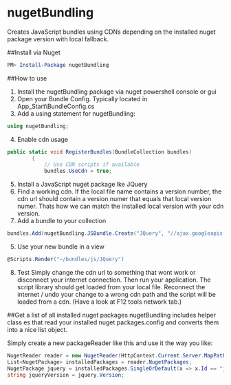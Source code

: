 nugetBundling
=============

Creates JavaScript bundles using CDNs depending on the installed nuget package version with local fallback.

##Install via Nuget
```PowerShell
PM> Install-Package nugetBundling 
```

##How to use
1. Install the nugetBundling package via nuget powershell console or gui
2. Open your Bundle Config. Typically located in App_Start\BundleConfig.cs
3. Add a using statement for nugetBundling:
```C#
using nugetBundling;
```
4. Enable cdn usage
```C#
public static void RegisterBundles(BundleCollection bundles)
        {
            // Use CDN scripts if available
            bundles.UseCdn = true;
```
5. Install a JavaScript nuget package lke JQuery
6. Find a working cdn. If the local file name contains a version number, the cdn url should contain a version numer that equals that local version numer. Thats how we can match the installed local version with your cdn version.
7. Add a bundle to your collection
```C#
bundles.Add(nugetBundling.JSBundle.Create("JQuery", "//ajax.googleapis.com/ajax/libs/jquery/{version}/jquery.min.js", "window.jQuery", "~/Scripts/jquery-{version}.js"));
```
5. Use your new bundle in a view
```C#
@Scripts.Render("~/bundles/js/JQuery")
```
8. Test
Simply change the cdn url to something that wont work or disconnect your internet connection. Then run your application. The script library should get loaded from your local file. Reconnect the internet / undo your change to a wrong cdn path and the script will be loaded from a cdn. (Have a look at F12 tools network tab.)

##Get a list of all installed nuget packages
nugetBundling includes helper class es that read your installed nuget packages.config and converts them into a nice list object.

Simply create a new packageReader like this and use it the way you like:
```C#
NugetReader reader = new NugetReader(HttpContext.Current.Server.MapPath("~/"));
List<NugetPackage> installedPackages = reader.NugetPackages;
NugetPackage jquery = installedPackages.SingleOrDefault(x => x.Id == "jQuery");
string jqueryVersion = jquery.Version;

```
